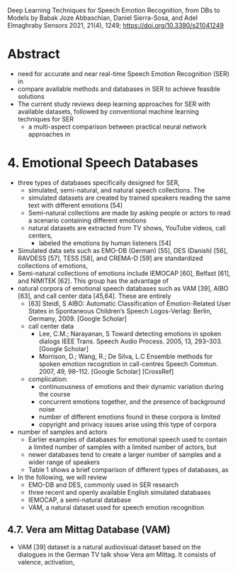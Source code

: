 Deep Learning Techniques for Speech Emotion Recognition, from DBs to Models
by Babak Joze Abbaschian, Daniel Sierra-Sosa, and Adel Elmaghraby
Sensors 2021, 21(4), 1249; https://doi.org/10.3390/s21041249

# Abstract

* need for accurate and near real-time Speech Emotion Recognition (SER) in
* compare available methods and databases in SER to achieve feasible solutions
* The current study reviews deep learning approaches for SER with available
  datasets, followed by conventional machine learning techniques for SER
  * a multi-aspect comparison between practical neural network approaches in

#  4. Emotional Speech Databases

* three types of databases specifically designed for SER,
  * simulated, semi-natural, and natural speech collections. The
  * simulated datasets are created by trained speakers reading the same text
    with different emotions [54]
  * Semi-natural collections are made by asking people or actors to read a
    scenario containing different emotions
  * natural datasets are extracted from TV shows, YouTube videos, call centers,
    * labeled the emotions by human listeners [54]
* Simulated data sets such as EMO-DB (German) [55], DES (Danish) [56], RAVDESS
  [57], TESS [58], and CREMA-D [59] are standardized collections of emotions,
* Semi-natural collections of emotions include
  IEMOCAP [60], Belfast [61], and NIMITEK [62]. This group has the advantage of
* natural corpora of emotional speech databases such as
  VAM [39], AIBO [63], and call center data [45,64]. These are entirely
  * [63] Steidl, S
    AIBO: Automatic Classification of Emotion-Related User States
      in Spontaneous Children’s Speech
    Logos-Verlag: Berlin, Germany, 2009. [Google Scholar]
  * call center data
    * Lee, C.M.; Narayanan, S
      Toward detecting emotions in spoken dialogs
      IEEE Trans. Speech Audio Process. 2005, 13, 293–303. [Google Scholar]
    * Morrison, D.; Wang, R.; De Silva, L.C
      Ensemble methods for spoken emotion recognition in call-centres
      Speech Commun. 2007, 49, 98–112.  [Google Scholar] [CrossRef]
  * complication:
    * continuousness of emotions and their dynamic variation during the course
    * concurrent emotions together, and the presence of background noise
    * number of different emotions found in these corpora is limited
    * copyright and privacy issues arise using this type of corpora
* number of samples and actors
  * Earlier examples of databases for emotional speech used to contain a
    limited number of samples with a limited number of actors, but
  * newer databases tend to create a larger number of samples and a wider range
    of speakers
  * Table 1 shows a brief comparison of different types of databases, as
* In the following, we will review
  * EMO-DB and DES, commonly used in SER research
  * three recent and openly available English simulated databases
  * IEMOCAP, a semi-natural database
  * VAM, a natural dataset used for speech emotion recognition

##  4.7. Vera am Mittag Database (VAM)

* VAM [39] dataset is a natural audiovisual dataset based on the dialogues in
  the German TV talk show Vera am Mittag. It consists of valence, activation,
